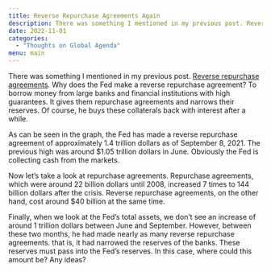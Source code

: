 ```yaml
---
title: Reverse Repurchase Agreements Again
description: There was something I mentioned in my previous post. Reverse repurchase agreements. Why does the Fed make a reverse repurchase agreement?
date: 2022-11-01
categories:
  - "Thoughts on Global Agenda"
menu: main
---
```


There was something I mentioned in my previous post. [Reverse repurchase agreements](https://arzualvan.com/repo-reverse-repo-fed/). Why does the Fed make a reverse repurchase agreement? To borrow money from large banks and financial institutions with high guarantees. It gives them repurchase agreements and narrows their reserves. Of course, he buys these collaterals back with interest after a while.


As can be seen in the graph, the Fed has made a reverse repurchase agreement of approximately 1.4 trillion dollars as of September 8, 2021. The previous high was around $1.05 trillion dollars in June. Obviously the Fed is collecting cash from the markets.

Now let’s take a look at repurchase agreements. Repurchase agreements, which were around 22 billion dollars until 2008, increased 7 times to 144 billion dollars after the crisis. Reverse repurchase agreements, on the other hand, cost around $40 billion at the same time.

Finally, when we look at the Fed’s total assets, we don’t see an increase of around 1 trillion dollars between June and September. However, between these two months, he had made nearly as many reverse repurchase agreements. that is, it had narrowed the reserves of the banks. These reserves must pass into the Fed’s reserves. In this case, where could this amount be? Any ideas?
